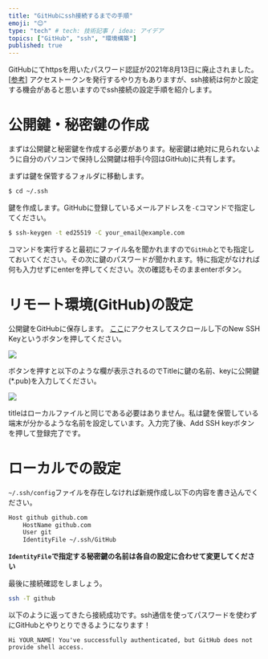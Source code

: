 ```yaml
---
title: "GitHubにssh接続するまでの手順"
emoji: "😊"
type: "tech" # tech: 技術記事 / idea: アイデア
topics: ["GitHub", "ssh", "環境構築"]
published: true
---
```


GitHubにてhttpsを用いたパスワード認証が2021年8月13日に廃止されました。[[参考](https://github.blog/2020-12-15-token-authentication-requirements-for-git-operations/)]
アクセストークンを発行するやり方もありますが、ssh接続は何かと設定する機会があると思いますのでssh接続の設定手順を紹介します。

# 公開鍵・秘密鍵の作成

まずは公開鍵と秘密鍵を作成する必要があります。秘密鍵は絶対に見られないように自分のパソコンで保持し公開鍵は相手(今回はGitHub)に共有します。

まずは鍵を保管するフォルダに移動します。

```bash
$ cd ~/.ssh
```

鍵を作成します。GitHubに登録しているメールアドレスを`-C`コマンドで指定してください。

```bash
$ ssh-keygen -t ed25519 -C your_email@example.com
```

コマンドを実行すると最初にファイル名を聞かれますので`GitHub`とでも指定しておいてください。その次に鍵のパスワードが聞かれます。特に指定がなければ何も入力せずにenterを押してください。次の確認もそのままenterボタン。

# リモート環境(GitHub)の設定

公開鍵をGitHubに保存します。
[ここ](https://github.com/settings/keys)にアクセスしてスクロールし下のNew SSH Keyというボタンを押してください。

![](https://storage.googleapis.com/zenn-user-upload/1c62edca8c6d5d9e6e312343.png)

ボタンを押すと以下のような欄が表示されるのでTitleに鍵の名前、keyに公開鍵(*.pub)を入力してください。

![](https://storage.googleapis.com/zenn-user-upload/6bcbcc4d904bf00c172b6b2c.png)

titleはローカルファイルと同じである必要はありません。私は鍵を保管している端末が分かるような名前を設定しています。入力完了後、Add SSH keyボタンを押して登録完了です。

# ローカルでの設定

`~/.ssh/config`ファイルを存在しなければ新規作成し以下の内容を書き込んでください。

```bash
Host github github.com
    HostName github.com
    User git
    IdentityFile ~/.ssh/GitHub
```

**`IdentityFile`で指定する秘密鍵の名前は各自の設定に合わせて変更してください**

最後に接続確認をしましょう。

```bash
ssh -T github
```

以下のように返ってきたら接続成功です。ssh通信を使ってパスワードを使わずにGitHubとやりとりできるようになります！

```
Hi YOUR_NAME! You've successfully authenticated, but GitHub does not provide shell access.
```